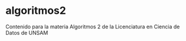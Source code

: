 # algoritmos2
Contenido para la materia Algoritmos 2 de la Licenciatura en Ciencia de Datos de UNSAM
